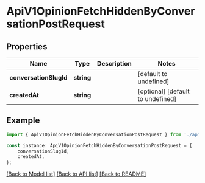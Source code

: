 # ApiV1OpinionFetchHiddenByConversationPostRequest


## Properties

Name | Type | Description | Notes
------------ | ------------- | ------------- | -------------
**conversationSlugId** | **string** |  | [default to undefined]
**createdAt** | **string** |  | [optional] [default to undefined]

## Example

```typescript
import { ApiV1OpinionFetchHiddenByConversationPostRequest } from './api';

const instance: ApiV1OpinionFetchHiddenByConversationPostRequest = {
    conversationSlugId,
    createdAt,
};
```

[[Back to Model list]](../README.md#documentation-for-models) [[Back to API list]](../README.md#documentation-for-api-endpoints) [[Back to README]](../README.md)
